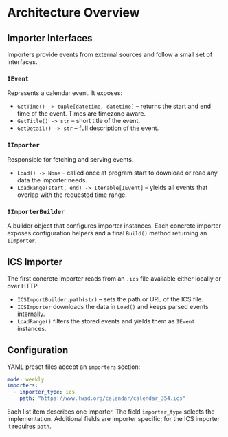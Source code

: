 # Architecture Overview

## Importer Interfaces

Importers provide events from external sources and follow a small set of
interfaces.

### `IEvent`

Represents a calendar event.  It exposes:

* `GetTime() -> tuple[datetime, datetime]` – returns the start and end time of
  the event.  Times are timezone‑aware.
* `GetTitle() -> str` – short title of the event.
* `GetDetail() -> str` – full description of the event.

### `IImporter`

Responsible for fetching and serving events.

* `Load() -> None` – called once at program start to download or read any data
  the importer needs.
* `LoadRange(start, end) -> Iterable[IEvent]` – yields all events that overlap
  with the requested time range.

### `IImporterBuilder`

A builder object that configures importer instances.  Each concrete importer
exposes configuration helpers and a final `Build()` method returning an
`IImporter`.

## ICS Importer

The first concrete importer reads from an `.ics` file available either locally
or over HTTP.

* `ICSImportBuilder.path(str)` – sets the path or URL of the ICS file.
* `ICSImporter` downloads the data in `Load()` and keeps parsed events
  internally.
* `LoadRange()` filters the stored events and yields them as `IEvent`
  instances.

## Configuration

YAML preset files accept an `importers` section:

```yaml
mode: weekly
importers:
  - importer_type: ics
    path: "https://www.lwsd.org/calendar/calendar_354.ics"
```

Each list item describes one importer.  The field `importer_type` selects the
implementation.  Additional fields are importer specific; for the ICS importer
it requires `path`.
